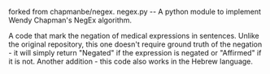 forked from chapmanbe/negex.
negex.py -- A python module to implement Wendy Chapman's NegEx algorithm.

A code that mark the negation of medical expressions in sentences.
Unlike the original repository, this one doesn't require ground truth of the negation - it will simply return "Negated" if the expression is negated or "Affirmed" if it is not.
Another addition - this code also works in the Hebrew language.
